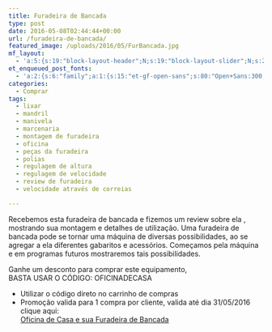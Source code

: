 ```yaml
---
title: Furadeira de Bancada
type: post
date: 2016-05-08T02:44:44+00:00
url: /furadeira-de-bancada/
featured_image: /uploads/2016/05/FurBancada.jpg
mf_layout:
  - 'a:5:{s:19:"block-layout-header";N;s:19:"block-layout-slider";N;s:22:"block-layout-structure";s:10:"full-width";s:25:"block-layout-left_sidebar";s:18:"users-page-sidebar";s:26:"block-layout-right_sidebar";s:18:"users-page-sidebar";}'
et_enqueued_post_fonts:
  - 'a:2:{s:6:"family";a:1:{s:15:"et-gf-open-sans";s:80:"Open+Sans:300,300italic,regular,italic,600,600italic,700,700italic,800,800italic";}s:6:"subset";a:2:{i:0;s:5:"latin";i:1;s:9:"latin-ext";}}'
categories:
  - Comprar
tags:
  - lixar
  - mandril
  - manivela
  - marcenaria
  - montagem de furadeira
  - oficina
  - peças da furadeira
  - polias
  - regulagem de altura
  - regulagem de velocidade
  - review de furadeira
  - velocidade através de correias

---
```

Recebemos esta furadeira de bancada e fizemos um review sobre ela , mostrando sua montagem e detalhes de utilização. Uma furadeira de bancada pode se tornar uma máquina de diversas possibilidades, ao se agregar a ela diferentes gabaritos e acessórios. Começamos pela máquina e em programas futuros mostraremos tais possibilidades.

Ganhe um desconto para comprar este equipamento,  
BASTA USAR O CÓDIGO: OFICINADECASA  
* Utilizar o código direto no carrinho de compras  
* Promoção valida para 1 compra por cliente, valida até dia 31/05/2016 clique aqui:  
[Oficina de Casa e sua Furadeira de Bancada][1]

 [1]: http://www.madeirasgasometro.com.br/furadeira-de-bancada-mandril-16-mm-375-watts-if-16-inmes/p